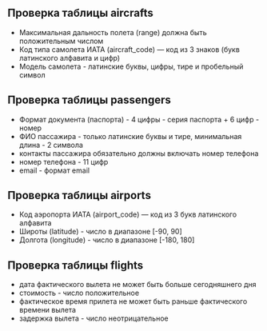 ## Проверка таблицы aircrafts
* Максимальная дальность полета (range) должна быть положительным числом
* Код типа самолета ИАТА (aircraft_code) — код из 3 знаков (букв латинского алфавита и цифр)
* Модель самолета - латинские буквы, цифры, тире и пробельный символ

## Проверка таблицы passengers
* Формат документа (паспорта) - 4 цифры - серия паспорта + 6 цифр - номер
* ФИО пассажира - только латинские буквы и тире, минимальная длина - 2 символа
* контакты пассажира обязательно должны включать номер телефона
* номер телефона - 11 цифр
* email - формат email

## Проверка таблицы airports
* Код аэропорта ИАТА (airport_code) — код из 3 букв латинского алфавита
* Широты (latitude) - число в диапазоне [-90, 90]
* Долгота (longitude) - число в диапазоне [-180, 180] 

## Проверка таблицы flights
* дата фактического вылета не может быть больше сегодняшнего дня
* стоимость - число положительное
* фактическое время прилета не может быть раньше фактического времени вылета
* задержка вылета - число неотрицательное

